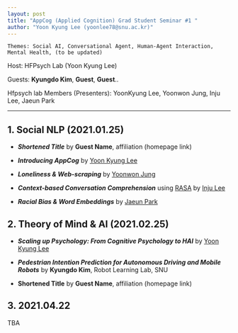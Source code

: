 ```yaml
---
layout: post
title: "AppCog (Applied Cognition) Grad Student Seminar #1 "
author: "Yoon Kyung Lee (yoonlee78@snu.ac.kr)"
---
```


    Themes: Social AI, Conversational Agent, Human-Agent Interaction, Mental Health, (to be updated)
    
Host: HFPsych Lab (Yoon Kyung Lee) <br>

Guests: **Kyungdo Kim**, **Guest**, **Guest**.. <br>

Hfpsych lab Members (Presenters): YoonKyung Lee, Yoonwon Jung, Inju Lee, Jaeun Park <br>

-----------------

## 1. Social NLP (2021.01.25)

-  _**Shortened Title**_ by **Guest Name**, affiliation (homepage link)

- _**Introducing AppCog**_ by [Yoon Kyung Lee]() 

- _**Loneliness & Web-scraping**_ by [Yoonwon Jung](http://hfpsych.snu.ac.kr/Portfolio/portfolio_YoonwonJung.html)

- _**Context-based Conversation Comprehension**_ using [RASA](https://rasa.com/) by [Inju Lee](http://hfpsych.snu.ac.kr/Portfolio/portfolio_InjuLee.html)

- _**Racial Bias & Word Embeddings**_ by [Jaeun Park](http://hfpsych.snu.ac.kr/Portfolio/portfolio_JaeEunPark.html)


## 2. Theory of Mind & AI (2021.02.25)

- _**Scaling up Psychology: From Cognitive Psychology to HAI**_ by [Yoon Kyung Lee](yoonlee78.github.io/about) 

- _**Pedestrian Intention Prediction for Autonomous Driving and Mobile Robots**_ by **Kyungdo Kim**, Robot Learning Lab, SNU

- **Shortened Title** by **Guest Name**, affiliation (homepage link)


## 3. 2021.04.22

TBA
